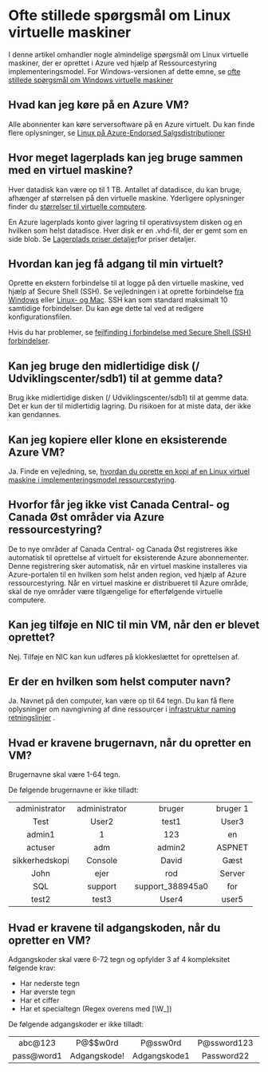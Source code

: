 <properties
    pageTitle="Ofte stillede spørgsmål om Linux FOS | Microsoft Azure"
    description="Indeholder svar på nogle af de almindelige spørgsmål om Linux virtuelle maskiner, der er oprettet med ressourcestyring modellen."
    services="virtual-machines-linux"
    documentationCenter=""
    authors="cynthn"
    manager="timlt"
    editor=""
    tags="azure-resource-management"/>

<tags
    ms.service="virtual-machines-linux"
    ms.workload="infrastructure-services"
    ms.tgt_pltfrm="vm-linux"
    ms.devlang="na"
    ms.topic="article"
    ms.date="08/16/2016"
    ms.author="cynthn"/>

# <a name="frequently-asked-question-about-linux-virtual-machines"></a>Ofte stillede spørgsmål om Linux virtuelle maskiner

I denne artikel omhandler nogle almindelige spørgsmål om Linux virtuelle maskiner, der er oprettet i Azure ved hjælp af Ressourcestyring implementeringsmodel. For Windows-versionen af dette emne, se [ofte stillede spørgsmål om Windows virtuelle maskiner](virtual-machines-windows-faq.md)

## <a name="what-can-i-run-on-an-azure-vm"></a>Hvad kan jeg køre på en Azure VM?

Alle abonnenter kan køre serversoftware på en Azure virtuelt. Du kan finde flere oplysninger, se [Linux på Azure-Endorsed Salgsdistributioner](virtual-machines-linux-endorsed-distros.md)


## <a name="how-much-storage-can-i-use-with-a-virtual-machine"></a>Hvor meget lagerplads kan jeg bruge sammen med en virtuel maskine?

Hver datadisk kan være op til 1 TB. Antallet af datadisce, du kan bruge, afhænger af størrelsen på den virtuelle maskine. Yderligere oplysninger finder du [størrelser til virtuelle computere](virtual-machines-linux-sizes.md).

En Azure lagerplads konto giver lagring til operativsystem disken og en hvilken som helst datadisce. Hver disk er en .vhd-fil, der er gemt som en side blob. Se [Lagerplads priser detaljer](https://azure.microsoft.com/pricing/details/storage/)for priser detaljer.


## <a name="how-can-i-access-my-virtual-machine"></a>Hvordan kan jeg få adgang til min virtuelt?

Oprette en ekstern forbindelse til at logge på den virtuelle maskine, ved hjælp af Secure Shell (SSH). Se vejledningen i at oprette forbindelse [fra Windows](virtual-machines-linux-ssh-from-windows.md) eller [Linux- og Mac](virtual-machines-linux-mac-create-ssh-keys.md). SSH kan som standard maksimalt 10 samtidige forbindelser. Du kan øge dette tal ved at redigere konfigurationsfilen.


Hvis du har problemer, se [fejlfinding i forbindelse med Secure Shell (SSH) forbindelser](virtual-machines-linux-troubleshoot-ssh-connection.md).


## <a name="can-i-use-the-temporary-disk-devsdb1-to-store-data"></a>Kan jeg bruge den midlertidige disk (/ Udviklingscenter/sdb1) til at gemme data?

Brug ikke midlertidige disken (/ Udviklingscenter/sdb1) til at gemme data. Det er kun der til midlertidig lagring. Du risikoen for at miste data, der ikke kan gendannes.


## <a name="can-i-copy-or-clone-an-existing-azure-vm"></a>Kan jeg kopiere eller klone en eksisterende Azure VM?

Ja. Finde en vejledning, se, [hvordan du oprette en kopi af en Linux virtuel maskine i implementeringsmodel ressourcestyring](virtual-machines-linux-copy-vm.md).


## <a name="why-am-i-not-seeing-canada-central-and-canada-east-regions-through-azure-resource-manager"></a>Hvorfor får jeg ikke vist Canada Central- og Canada Øst områder via Azure ressourcestyring?

De to nye områder af Canada Central- og Canada Øst registreres ikke automatisk til oprettelse af virtuelt for eksisterende Azure abonnementer. Denne registrering sker automatisk, når en virtuel maskine installeres via Azure-portalen til en hvilken som helst anden region, ved hjælp af Azure ressourcestyring. Når en virtuel maskine er distribueret til Azure område, skal de nye områder være tilgængelige for efterfølgende virtuelle computere.


## <a name="can-i-add-a-nic-to-my-vm-after-its-created"></a>Kan jeg tilføje en NIC til min VM, når den er blevet oprettet?

Nej. Tilføje en NIC kan kun udføres på klokkeslættet for oprettelsen af.


## <a name="are-there-any-computer-name-requirements"></a>Er der en hvilken som helst computer navn?

Ja. Navnet på den computer, kan være op til 64 tegn. Du kan få flere oplysninger om navngivning af dine ressourcer i [infrastruktur naming retningslinjer](virtual-machines-linux-infrastructure-naming-guidelines.md) .


## <a name="what-are-the-username-requirements-when-creating-a-vm"></a>Hvad er kravene brugernavn, når du opretter en VM?

Brugernavne skal være 1-64 tegn.

De følgende brugernavne er ikke tilladt:

<table>
    <tr>
        <td style="text-align:center">administrator </td><td style="text-align:center"> administrator </td><td style="text-align:center"> bruger </td><td style="text-align:center"> bruger 1</td>
    </tr>
    <tr>
        <td style="text-align:center">Test </td><td style="text-align:center"> User2 </td><td style="text-align:center"> test1 </td><td style="text-align:center"> User3</td>
    </tr>
    <tr>
        <td style="text-align:center">admin1 </td><td style="text-align:center"> 1 </td><td style="text-align:center"> 123 </td><td style="text-align:center"> en</td>
    </tr>
    <tr>
        <td style="text-align:center">actuser  </td><td style="text-align:center"> adm </td><td style="text-align:center"> admin2 </td><td style="text-align:center"> ASPNET</td>
    </tr>
    <tr>
        <td style="text-align:center">sikkerhedskopi </td><td style="text-align:center"> Console </td><td style="text-align:center"> David </td><td style="text-align:center"> Gæst</td>
    </tr>
    <tr>
        <td style="text-align:center">John </td><td style="text-align:center"> ejer </td><td style="text-align:center"> rod </td><td style="text-align:center"> Server</td>
    </tr>
    <tr>
        <td style="text-align:center">SQL </td><td style="text-align:center"> support </td><td style="text-align:center"> support_388945a0 </td><td style="text-align:center"> for</td>
    </tr>
    <tr>
        <td style="text-align:center">test2 </td><td style="text-align:center"> test3 </td><td style="text-align:center"> User4 </td><td style="text-align:center"> user5</td>
    </tr>
</table>


## <a name="what-are-the-password-requirements-when-creating-a-vm"></a>Hvad er kravene til adgangskoden, når du opretter en VM?

Adgangskoder skal være 6-72 tegn og opfylder 3 af 4 kompleksitet følgende krav:

- Har nederste tegn
- Har øverste tegn
- Har et ciffer
- Har et specialtegn (Regex overens med [\W_])

De følgende adgangskoder er ikke tilladt:

<table>
    <tr>
        <td style="text-align:center">abc@123</td>
        <td style="text-align:center">P@$$w0rd</td>
        <td style="text-align:center">P@ssw0rd</td>
        <td style="text-align:center">P@ssword123</td>
        <td style="text-align:center">Pa$ word</td>
    </tr>
    <tr>
        <td style="text-align:center">pass@word1</td>
        <td style="text-align:center">Adgangskode!</td>
        <td style="text-align:center">Adgangskode1</td>
        <td style="text-align:center">Password22</td>
        <td style="text-align:center">ILOVEYOU!</td>
    </tr>
</table>
